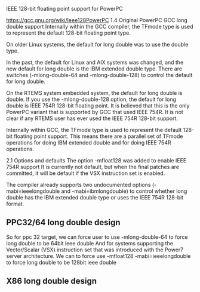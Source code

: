 IEEE 128-bit floating point support for PowerPC

https://gcc.gnu.org/wiki/Ieee128PowerPC
1.4 Original PowerPC GCC long double support
Internally within the GCC compiler, the TFmode type is used to represent the default 128-bit floating point type.

On older Linux systems, the default for long double was to use the double type.

In the past, the default for Linux and AIX systems was changed, and the new default for long double is the IBM extended double type. There are switches (-mlong-double-64 and -mlong-double-128) to control the default for long double.

On the RTEMS system embedded system, the default for long double is double. If you use the -mlong-double-128 option, the default for long double is IEEE 754R 128-bit floating point. It is believed that this is the only PowerPC variant that is supported by GCC that used IEEE 754R. It is not clear if any RTEMS user has ever used the IEEE 754R 128-bit support.

Internally within GCC, the TFmode type is used to represent the default 128-bit floating point support. This means there are a parallel set of TFmode operations for doing IBM extended double and for doing IEEE 754R operations.

2.1 Options and defaults
The option -mfloat128 was added to enable IEEE 754R support It is currently not default, but when the final patches are committed, it will be default if the VSX instruction set is enabled.

The compiler already supports two undocumented options (-mabi=ieeelongdouble and -mabi=ibmlongdouble) to control whether long double has the IBM extended double type or uses the IEEE 754R 128-bit format.

## PPC32/64 long double design
  So for ppc 32 target, we can force user to use -mlong-double-64 to force long double to be 64bit ieee double
  And for systems supporting the Vector/Scalar (VSX) instruction set that was introduced with the Power7 server architecture.
  We can to force use  -mfloat128 -mabi=ieeelongdouble to force long  double to be 128bit ieee double

## X86 long double design